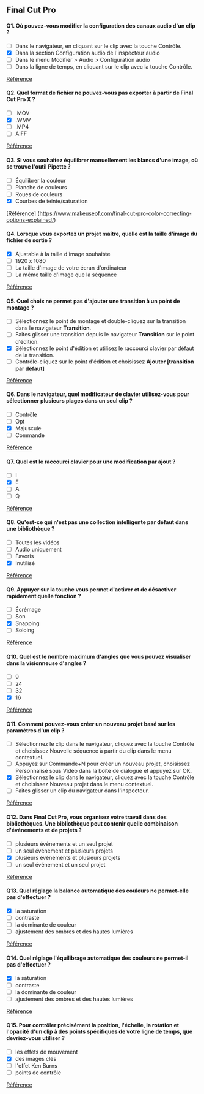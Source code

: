 ## Final Cut Pro

#### Q1. Où pouvez-vous modifier la configuration des canaux audio d'un clip ?

- [ ] Dans le navigateur, en cliquant sur le clip avec la touche Contrôle.
- [x] Dans la section Configuration audio de l'inspecteur audio
- [ ] Dans le menu Modifier > Audio > Configuration audio
- [ ] Dans la ligne de temps, en cliquant sur le clip avec la touche Contrôle.

[Référence](https://support.apple.com/en-in/guide/final-cut-pro/verc1fab5f6/mac)

#### Q2. Quel format de fichier ne pouvez-vous pas exporter à partir de Final Cut Pro X ?

- [ ] .MOV
- [x] .WMV
- [ ] .MP4
- [ ] AIFF

[Référence](https://support.apple.com/en-in/guide/final-cut-pro/ver2833f855/mac)

#### Q3. Si vous souhaitez équilibrer manuellement les blancs d'une image, où se trouve l'outil Pipette ?

- [ ] Équilibrer la couleur
- [ ] Planche de couleurs
- [ ] Roues de couleurs
- [x] Courbes de teinte/saturation

[Référence] (https://www.makeuseof.com/final-cut-pro-color-correcting-options-explained/)

#### Q4. Lorsque vous exportez un projet maître, quelle est la taille d'image du fichier de sortie ?

- [x] Ajustable à la taille d'image souhaitée
- [ ] 1920 x 1080
- [ ] La taille d'image de votre écran d'ordinateur
- [ ] La même taille d'image que la séquence

[Référence](https://support.apple.com/en-in/guide/final-cut-pro/ver0192a47b8/mac)

#### Q5. Quel choix ne permet pas d'ajouter une transition à un point de montage ?

- [ ] Sélectionnez le point de montage et double-cliquez sur la transition dans le navigateur **Transition**.
- [ ] Faites glisser une transition depuis le navigateur **Transition** sur le point d'édition.
- [x] Sélectionnez le point d'édition et utilisez le raccourci clavier par défaut de la transition.
- [ ] Contrôle-cliquez sur le point d'édition et choisissez **Ajouter [transition par défaut]**

[Référence](https://support.apple.com/en-in/guide/final-cut-pro/ver761c7432/mac)

#### Q6. Dans le navigateur, quel modificateur de clavier utilisez-vous pour sélectionner plusieurs plages dans un seul clip ?

- [ ] Contrôle
- [ ] Opt
- [x] Majuscule
- [ ] Commande

[Référence](https://support.apple.com/en-in/guide/final-cut-pro/ver28cca92/mac)

#### Q7. Quel est le raccourci clavier pour une modification par ajout ?

- [ ] I
- [x] E
- [ ] A
- [ ] Q

[Référence](https://support.apple.com/en-in/guide/final-cut-pro/ver7a77f584/mac)

#### Q8. Qu'est-ce qui n'est pas une collection intelligente par défaut dans une bibliothèque ?

- [ ] Toutes les vidéos
- [ ] Audio uniquement
- [ ] Favoris
- [x] Inutilisé

[Référence](https://support.apple.com/en-in/guide/final-cut-pro/ver2833eb5b/mac)

#### Q9. Appuyer sur la touche vous permet d'activer et de désactiver rapidement quelle fonction ?

- [ ] Écrémage
- [ ] Son
- [x] Snapping
- [ ] Soloing

[Référence](https://support.apple.com/en-in/guide/final-cut-pro/ver90ba5929/mac)

#### Q10. Quel est le nombre maximum d'angles que vous pouvez visualiser dans la visionneuse d'angles ?

- [ ] 9
- [ ] 24
- [ ] 32
- [x] 16

[Référence](https://support.apple.com/en-in/guide/final-cut-pro/ver23c76c9c/mac)

#### Q11. Comment pouvez-vous créer un nouveau projet basé sur les paramètres d'un clip ?

- [ ] Sélectionnez le clip dans le navigateur, cliquez avec la touche Contrôle et choisissez Nouvelle séquence à partir du clip dans le menu contextuel.
- [ ] Appuyez sur Commande+N pour créer un nouveau projet, choisissez Personnalisé sous Vidéo dans la boîte de dialogue et appuyez sur OK.
- [x] Sélectionnez le clip dans le navigateur, cliquez avec la touche Contrôle et choisissez Nouveau projet dans le menu contextuel.
- [ ] Faites glisser un clip du navigateur dans l'inspecteur.

[Référence](https://support.apple.com/en-in/guide/final-cut-pro/verdb79783e/mac)

#### Q12. Dans Final Cut Pro, vous organisez votre travail dans des bibliothèques. Une bibliothèque peut contenir quelle combinaison d'événements et de projets ?

- [ ] plusieurs événements et un seul projet
- [ ] un seul événement et plusieurs projets
- [x] plusieurs événements et plusieurs projets
- [ ] un seul événement et un seul projet

[Référence](https://support.apple.com/en-in/guide/final-cut-pro/verfdd5c590e/mac)

#### Q13. Quel réglage la balance automatique des couleurs ne permet-elle pas d'effectuer ?

- [x] la saturation
- [ ] contraste
- [ ] la dominante de couleur
- [ ] ajustement des ombres et des hautes lumières

[Référence](https://support.apple.com/en-in/guide/final-cut-pro/ver9e1e9aa2/mac)

#### Q14. Quel réglage l'équilibrage automatique des couleurs ne permet-il pas d'effectuer ?

- [x] la saturation
- [ ] contraste
- [ ] la dominante de couleur
- [ ] ajustement des ombres et des hautes lumières

[Référence](https://support.apple.com/en-in/guide/final-cut-pro/ver9e1e9aa2/mac)

#### Q15. Pour contrôler précisément la position, l'échelle, la rotation et l'opacité d'un clip à des points spécifiques de votre ligne de temps, que devriez-vous utiliser ?

- [ ] les effets de mouvement
- [x] des images clés
- [ ] l'effet Ken Burns
- [ ] points de contrôle

[Référence](https://support.apple.com/en-in/guide/final-cut-pro/ver8e3f20ea/mac)
